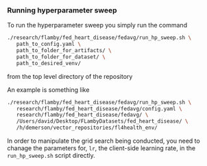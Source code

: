 ### Running hyperparameter sweep

To run the hyperparameter sweep you simply run the command

```bash
./research/flamby/fed_heart_disease/fedavg/run_hp_sweep.sh \
   path_to_config.yaml \
   path_to_folder_for_artifacts/ \
   path_to_folder_for_dataset/ \
   path_to_desired_venv/
```

from the top level directory of the repository

An example is something like
``` bash
./research/flamby/fed_heart_disease/fedavg/run_hp_sweep.sh \
   research/flamby/fed_heart_disease/fedavg/config.yaml \
   research/flamby/fed_heart_disease/fedavg/ \
   /Users/david/Desktop/FLambyDatasets/fed_heart_disease/ \
   /h/demerson/vector_repositories/fl4health_env/
```

In order to manipulate the grid search being conducted, you need to chanage the parameters for, `lr`, the client-side learning rate, in the `run_hp_sweep.sh` script directly.
